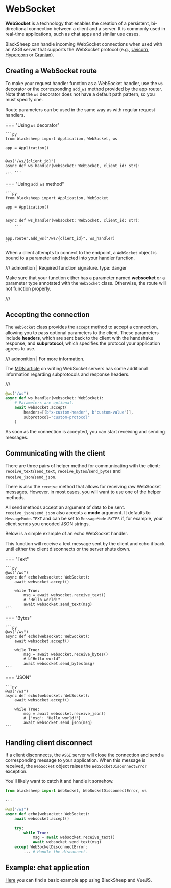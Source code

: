 # WebSocket

**WebSocket** is a technology that enables the creation of a persistent,
bi-directional connection between a client and a server. It is commonly used in
real-time applications, such as chat apps and similar use cases.

BlackSheep can handle incoming WebSocket connections when used with an ASGI
server that supports the WebSocket protocol (e.g.,
[Uvicorn](https://www.uvicorn.org/#quickstart),
[Hypercorn](https://pgjones.gitlab.io/hypercorn/) or
[Granian](https://github.com/emmett-framework/granian)).

## Creating a WebSocket route

To make your request handler function as a WebSocket handler, use the `ws`
decorator or the corresponding `add_ws` method provided by the app router. Note
that the `ws` decorator does not have a default path pattern, so you must
specify one.

Route parameters can be used in the same way as with regular request handlers.


=== "Using `ws` decorator"

    ```py
    from blacksheep import Application, WebSocket, ws

    app = Application()


    @ws("/ws/{client_id}")
    async def ws_handler(websocket: WebSocket, client_id: str):
        ...
    ```

=== "Using `add_ws` method"

    ```py
    from blacksheep import Application, WebSocket

    app = Application()


    async def ws_handler(websocket: WebSocket, client_id: str):
        ...


    app.router.add_ws("/ws/{client_id}", ws_handler)
    ```

When a client attempts to connect to the endpoint, a `WebSocket` object is
bound to a parameter and injected into your handler function.

/// admonition | Required function signature.
    type: danger

Make sure that your function either has a parameter named **websocket** or
a parameter type annotated with the `WebSocket` class.
Otherwise, the route will not function properly.

///

## Accepting the connection

The `WebSocket` class provides the `accept` method to accept a connection,
allowing you to pass optional parameters to the client. These parameters
include **headers**, which are sent back to the client with the handshake response,
and **subprotocol**, which specifies the protocol your application agrees to use.

/// admonition | For more information.

The [MDN article](https://developer.mozilla.org/en-US/docs/Web/API/WebSockets_API/Writing_WebSocket_servers)
on writing WebSocket servers has some additional information regarding
subprotocols and response headers.

///


```python
@ws("/ws")
async def ws_handler(websocket: WebSocket):
    # Parameters are optional.
    await websocket.accept(
        headers=[(b"x-custom-header", b"custom-value")],
        subprotocol="custom-protocol"
    )
```

As soon as the connection is accepted, you can start receiving and sending
messages.

## Communicating with the client

There are three pairs of helper method for communicating with the client:
`receive_text`/`send_text`, `receive_bytes`/`send_bytes` and
`receive_json`/`send_json`.

There is also the `receive` method that allows for receiving raw WebSocket
messages. However, in most cases, you will want to use one of the helper
methods.

All send methods accept an argument of data to be sent.
`receive_json`/`send_json` also accepts a **mode** argument. It defaults to
`MessageMode.TEXT` and can be set to `MessageMode.BYTES` if, for example, your
client sends you encoded JSON strings.

Below is a simple example of an echo WebSocket handler.

This function will receive a text message sent by the client and echo it back
until either the client disconnects or the server shuts down.


=== "Text"

    ```py
    @ws("/ws")
    async def echo(websocket: WebSocket):
        await websocket.accept()

        while True:
            msg = await websocket.receive_text()
            # "Hello world!"
            await websocket.send_text(msg)
    ```

=== "Bytes"

    ```py
    @ws("/ws")
    async def echo(websocket: WebSocket):
        await websocket.accept()

        while True:
            msg = await websocket.receive_bytes()
            # b"Hello world"
            await websocket.send_bytes(msg)
    ```

=== "JSON"

    ```py
    @ws("/ws")
    async def echo(websocket: WebSocket):
        await websocket.accept()

        while True:
            msg = await websocket.receive_json()
            # {'msg': 'Hello world!'}
            await websocket.send_json(msg)
    ```

## Handling client disconnect

If a client disconnects, the `ASGI` server will close the connection and send a corresponding message to your application. When this message is received, the `WebSocket` object raises the `WebSocketDisconnectError` exception.

You'll likely want to catch it and handle it somehow.

```py
from blacksheep import WebSocket, WebSocketDisconnectError, ws

...

@ws("/ws")
async def echo(websocket: WebSocket):
    await websocket.accept()

    try:
        while True:
            msg = await websocket.receive_text()
            await websocket.send_text(msg)
    except WebSocketDisconnectError:
        ... # Handle the disconnect.
```

## Example: chat application

[Here](https://github.com/Neoteroi/BlackSheep-Examples/tree/main/websocket-chat)
you can find a basic example app using BlackSheep and VueJS.
